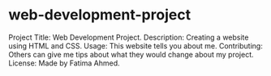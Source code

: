 # web-development-project
Project Title: Web Development Project.
Description: Creating a website using HTML and CSS.
Usage: This website tells you about me.
Contributing: Others can give me tips about what they would change about my project. 
License: Made by Fatima Ahmed.
